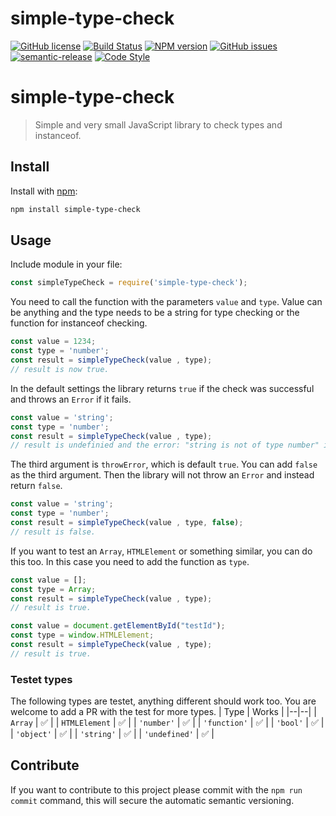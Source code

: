 # simple-type-check

[![GitHub license](https://img.shields.io/github/license/RaphaelHaettich/simple-type-check.svg)](https://github.com/RaphaelHaettich/simple-type-check/blob/master/LICENSE)
[![Build Status](https://travis-ci.org/RaphaelHaettich/simple-type-check.svg?branch=master)](https://travis-ci.org/RaphaelHaettich/simple-type-check)
[![NPM version](https://img.shields.io/npm/v/simple-type-check.svg?style=flat)](https://www.npmjs.com/package/simple-type-check)
[![GitHub issues](https://img.shields.io/github/issues/RaphaelHaettich/simple-type-check.svg)](https://github.com/RaphaelHaettich/simple-type-check/issues)
[![semantic-release](https://img.shields.io/badge/%20%20%F0%9F%93%A6%F0%9F%9A%80-semantic--release-e10079.svg)](https://github.com/semantic-release/semantic-release)
[![Code Style](https://badgen.net/badge/code%20style/Airbnb/ff5a5f?icon=airbnb)](https://github.com/airbnb/javascript)


# simple-type-check
> Simple and very small JavaScript library to check types and instanceof. 
  
## Install
Install with [npm](https://www.npmjs.com/):

```sh
npm install simple-type-check
```

## Usage
Include module in your file:
```js
const simpleTypeCheck = require('simple-type-check');
```
You need to call the function with the parameters ```value``` and ```type```. Value can be anything and the type needs to be a string for type checking or the function for instanceof checking.
```js
const value = 1234;
const type = 'number';
const result = simpleTypeCheck(value , type);
// result is now true.
```
In the default settings the library returns ```true``` if the check was successful and throws an ```Error``` if it fails.

```js
const value = 'string';
const type = 'number';
const result = simpleTypeCheck(value , type);
// result is undefinied and the error: "string is not of type number" is thrown.
```
The third argument is ```throwError```, which is default ```true```.  You can add ```false``` as the third argument. Then the library will not throw an ```Error``` and instead return ```false```.

```js
const value = 'string';
const type = 'number';
const result = simpleTypeCheck(value , type, false);
// result is false.
```
If you want to test an ```Array```, ```HTMLElement``` or something similar, you can do this too. In this case you need to add the function as ```type```.

```js
const value = [];
const type = Array;
const result = simpleTypeCheck(value , type);
// result is true.
```
```js
const value = document.getElementById("testId");
const type = window.HTMLElement;
const result = simpleTypeCheck(value , type);
// result is true.
```
### Testet types
The following types are testet, anything different should work too. You are welcome to add a PR with the test for more types.
| Type | Works |
|--|--|
| ```Array``` | ✅ |
| ```HTMLElement``` | ✅ |
| ```'number'``` | ✅ |
| ```'function'``` | ✅ |
| ```'bool'``` | ✅ |
| ```'object'``` | ✅ |
| ```'string'``` | ✅ |
| ```'undefined'``` | ✅ |

## Contribute
If you want to contribute to this project please commit with the `npm run commit` command, this will secure the automatic semantic versioning. 

